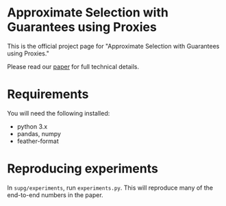 # Approximate Selection with Guarantees using Proxies

This is the official project page for "Approximate Selection with Guarantees using Proxies."

Please read our [paper](https://arxiv.org/abs/2004.00827) for full technical details.


# Requirements

You will need the following installed:
- python 3.x
- pandas, numpy
- feather-format


# Reproducing experiments

In `supg/experiments`, run `experiments.py`. This will reproduce many of the end-to-end numbers in the paper.
